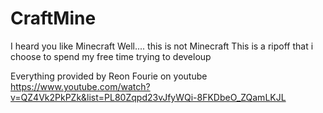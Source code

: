 # CraftMine
I heard you like Minecraft 
Well.... this is not Minecraft
This is a ripoff that i choose to spend my free time trying to develoup


Everything provided by Reon Fourie on youtube https://www.youtube.com/watch?v=QZ4Vk2PkPZk&list=PL80Zqpd23vJfyWQi-8FKDbeO_ZQamLKJL